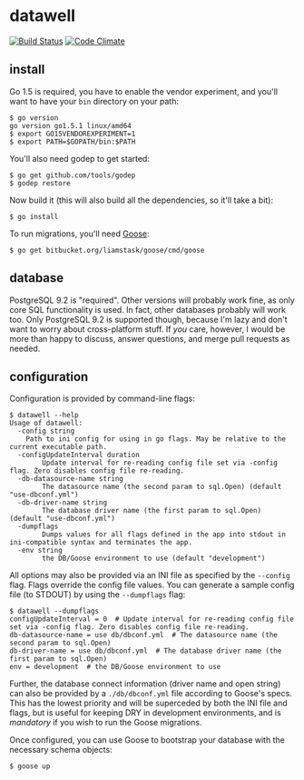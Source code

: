 # datawell

[![Build Status](https://travis-ci.org/folded-ear/datawell.svg)](https://travis-ci.org/folded-ear/datawell)
[![Code Climate](https://codeclimate.com/github/folded-ear/datawell/badges/gpa.svg)](https://codeclimate.com/github/folded-ear/datawell)

## install

Go 1.5 is required, you have to enable the vendor experiment, and you'll want
to have your `bin` directory on your path:

    $ go version
    go version go1.5.1 linux/amd64
    $ export GO15VENDOREXPERIMENT=1
    $ export PATH=$GOPATH/bin:$PATH

You'll also need godep to get started:

    $ go get github.com/tools/godep
    $ godep restore

Now build it (this will also build all the dependencies, so it'll take a bit):
    
    $ go install

To run migrations, you'll need [Goose](https://bitbucket.org/liamstask/goose/):

    $ go get bitbucket.org/liamstask/goose/cmd/goose

## database

PostgreSQL 9.2 is "required". Other versions will probably work fine, as only
core SQL functionality is used. In fact, other databases probably will work
too. Only PostgreSQL 9.2 is supported though, because I'm lazy and don't want
to worry about cross-platform stuff.  If _you_ care, however, I would be more
than happy to discuss, answer questions, and merge pull requests as needed.
    
## configuration

Configuration is provided by command-line flags:

    $ datawell --help
    Usage of datawell:
      -config string
    	Path to ini config for using in go flags. May be relative to the current executable path.
      -configUpdateInterval duration
            Update interval for re-reading config file set via -config flag. Zero disables config file re-reading.
      -db-datasource-name string
            The datasource name (the second param to sql.Open) (default "use-dbconf.yml")
      -db-driver-name string
            The database driver name (the first param to sql.Open) (default "use-dbconf.yml")
      -dumpflags
            Dumps values for all flags defined in the app into stdout in ini-compatible syntax and terminates the app.
      -env string
            the DB/Goose environment to use (default "development")

All options may also be provided via an INI file as specified by the
`--config` flag.  Flags override the config file values.  You can generate a
sample config file (to STDOUT) by using the `--dumpflags` flag:

    $ datawell --dumpflags
    configUpdateInterval = 0  # Update interval for re-reading config file set via -config flag. Zero disables config file re-reading.
    db-datasource-name = use db/dbconf.yml  # The datasource name (the second param to sql.Open)
    db-driver-name = use db/dbconf.yml  # The database driver name (the first param to sql.Open)
    env = development  # the DB/Goose environment to use

Further, the database connect information (driver name and open string) can
also be provided by a `./db/dbconf.yml` file according to Goose's specs.  This
has the lowest priority and will be superceded by both the INI file and flags,
but is useful for keeping DRY in development environments, and is _mandatory_
if you wish to run the Goose migrations.

Once configured, you can use Goose to bootstrap your database with the
necessary schema objects:

    $ goose up
